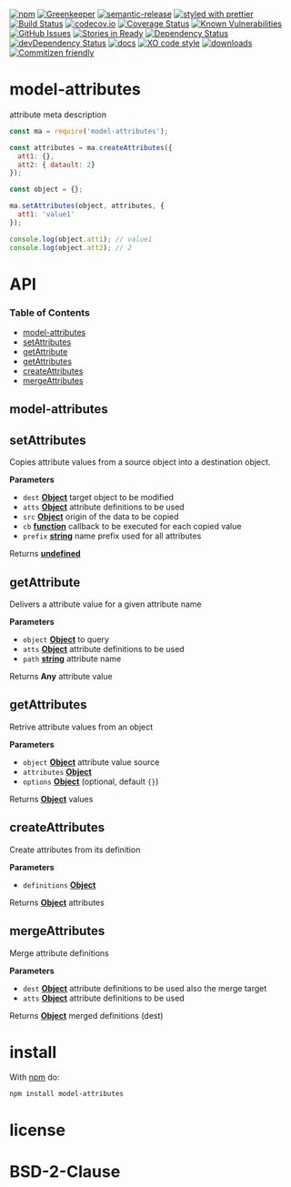 [![npm](https://img.shields.io/npm/v/model-attributes.svg)](https://www.npmjs.com/package/model-attributes)
[![Greenkeeper](https://badges.greenkeeper.io/arlac77/model-attributes.svg)](https://greenkeeper.io/)
[![semantic-release](https://img.shields.io/badge/%20%20%F0%9F%93%A6%F0%9F%9A%80-semantic--release-e10079.svg)](https://github.com/arlac77/model-attributes)
[![styled with prettier](https://img.shields.io/badge/styled_with-prettier-ff69b4.svg)](https://github.com/prettier/prettier)
[![Build Status](https://secure.travis-ci.org/arlac77/model-attributes.png)](http://travis-ci.org/arlac77/model-attributes)
[![codecov.io](http://codecov.io/github/arlac77/model-attributes/coverage.svg?branch=master)](http://codecov.io/github/arlac77/model-attributes?branch=master)
[![Coverage Status](https://coveralls.io/repos/arlac77/model-attributes/badge.svg)](https://coveralls.io/r/arlac77/model-attributes)
[![Known Vulnerabilities](https://snyk.io/test/github/arlac77/model-attributes/badge.svg)](https://snyk.io/test/github/arlac77/model-attributes)
[![GitHub Issues](https://img.shields.io/github/issues/arlac77/model-attributes.svg?style=flat-square)](https://github.com/arlac77/model-attributes/issues)
[![Stories in Ready](https://badge.waffle.io/arlac77/model-attributes.svg?label=ready&title=Ready)](http://waffle.io/arlac77/model-attributes)
[![Dependency Status](https://david-dm.org/arlac77/model-attributes.svg)](https://david-dm.org/arlac77/model-attributes)
[![devDependency Status](https://david-dm.org/arlac77/model-attributes/dev-status.svg)](https://david-dm.org/arlac77/model-attributes#info=devDependencies)
[![docs](http://inch-ci.org/github/arlac77/model-attributes.svg?branch=master)](http://inch-ci.org/github/arlac77/model-attributes)
[![XO code style](https://img.shields.io/badge/code_style-XO-5ed9c7.svg)](https://github.com/sindresorhus/xo)
[![downloads](http://img.shields.io/npm/dm/model-attributes.svg?style=flat-square)](https://npmjs.org/package/model-attributes)
[![Commitizen friendly](https://img.shields.io/badge/commitizen-friendly-brightgreen.svg)](http://commitizen.github.io/cz-cli/)

# model-attributes

attribute meta description

```javascript
const ma = require('model-attributes');

const attributes = ma.createAttributes({
  att1: {},
  att2: { datault: 2}
});

const object = {};

ma.setAttributes(object, attributes, {
  att1: 'value1'
});

console.log(object.att1); // value1
console.log(object.att2); // 2
```

# API

<!-- Generated by documentation.js. Update this documentation by updating the source code. -->

### Table of Contents

-   [model-attributes](#model-attributes)
-   [setAttributes](#setattributes)
-   [getAttribute](#getattribute)
-   [getAttributes](#getattributes)
-   [createAttributes](#createattributes)
-   [mergeAttributes](#mergeattributes)

## model-attributes

## setAttributes

Copies attribute values from a source object into a destination object.

**Parameters**

-   `dest` **[Object](https://developer.mozilla.org/docs/Web/JavaScript/Reference/Global_Objects/Object)** target object to be modified
-   `atts` **[Object](https://developer.mozilla.org/docs/Web/JavaScript/Reference/Global_Objects/Object)** attribute definitions to be used
-   `src` **[Object](https://developer.mozilla.org/docs/Web/JavaScript/Reference/Global_Objects/Object)** origin of the data to be copied
-   `cb` **[function](https://developer.mozilla.org/docs/Web/JavaScript/Reference/Statements/function)** callback to be executed for each copied value
-   `prefix` **[string](https://developer.mozilla.org/docs/Web/JavaScript/Reference/Global_Objects/String)** name prefix used for all attributes

Returns **[undefined](https://developer.mozilla.org/docs/Web/JavaScript/Reference/Global_Objects/undefined)** 

## getAttribute

Delivers a attribute value for a given attribute name

**Parameters**

-   `object` **[Object](https://developer.mozilla.org/docs/Web/JavaScript/Reference/Global_Objects/Object)** to query
-   `atts` **[Object](https://developer.mozilla.org/docs/Web/JavaScript/Reference/Global_Objects/Object)** attribute definitions to be used
-   `path` **[string](https://developer.mozilla.org/docs/Web/JavaScript/Reference/Global_Objects/String)** attribute name

Returns **Any** attribute value

## getAttributes

Retrive attribute values from an object

**Parameters**

-   `object` **[Object](https://developer.mozilla.org/docs/Web/JavaScript/Reference/Global_Objects/Object)** attribute value source
-   `attributes` **[Object](https://developer.mozilla.org/docs/Web/JavaScript/Reference/Global_Objects/Object)** 
-   `options` **[Object](https://developer.mozilla.org/docs/Web/JavaScript/Reference/Global_Objects/Object)**  (optional, default `{}`)

Returns **[Object](https://developer.mozilla.org/docs/Web/JavaScript/Reference/Global_Objects/Object)** values

## createAttributes

Create attributes from its definition

**Parameters**

-   `definitions` **[Object](https://developer.mozilla.org/docs/Web/JavaScript/Reference/Global_Objects/Object)** 

Returns **[Object](https://developer.mozilla.org/docs/Web/JavaScript/Reference/Global_Objects/Object)** attributes

## mergeAttributes

Merge attribute definitions

**Parameters**

-   `dest` **[Object](https://developer.mozilla.org/docs/Web/JavaScript/Reference/Global_Objects/Object)** attribute definitions to be used also the merge target
-   `atts` **[Object](https://developer.mozilla.org/docs/Web/JavaScript/Reference/Global_Objects/Object)** attribute definitions to be used

Returns **[Object](https://developer.mozilla.org/docs/Web/JavaScript/Reference/Global_Objects/Object)** merged definitions (dest)

# install

With [npm](http://npmjs.org) do:

```shell
npm install model-attributes
```

# license

# BSD-2-Clause
